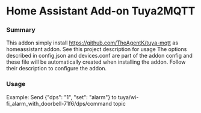 # Home Assistant Add-on Tuya2MQTT

### Summary
This addon simply install https://github.com/TheAgentK/tuya-mqtt as homeassistant addon. See this project description for usage
The options described in config.json and devices.conf are part of the addon config and these file will be automatically created when installing the addon.
Follow their description to configure the addon.

### Usage

Example:
Send {"dps": "1", "set": "alarm"} to tuya/wi-fi_alarm_with_doorbell-71f6/dps/command topic